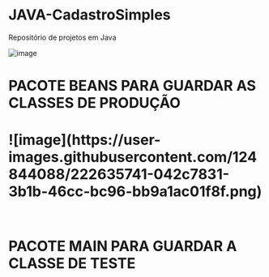 # JAVA-CadastroSimples
Repositório de projetos em Java


![image](https://user-images.githubusercontent.com/124844088/222635231-1a04774c-9e40-4cd5-b001-8052c6918571.png)
<h1>PACOTE BEANS PARA GUARDAR AS CLASSES DE PRODUÇÃO<h1/>
![image](https://user-images.githubusercontent.com/124844088/222635741-042c7831-3b1b-46cc-bc96-bb9a1ac01f8f.png)
  
 <br/>
 <br/>
 <h1>PACOTE MAIN PARA GUARDAR A CLASSE DE TESTE<h1/>

